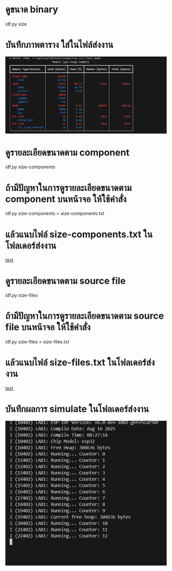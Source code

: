 # ดูขนาด binary
idf.py size

# บันทึกภาพตาราง ใส่ในไฟล์ส่งงาน
![alt text](image.png)
# ดูรายละเอียดขนาดตาม component
idf.py size-components

# ถ้ามีปัญหาในการดูรายละเอียดขนาดตาม component บนหน้าจอ ให้ใช้คำสั่ง
idf.py size-components > size-components.txt

# แล้วแนบไฟล์ size-components.txt ในโฟลเดอร์ส่งงาน
[text](size-components.txt)
# ดูรายละเอียดขนาดตาม source file
idf.py size-files

# ถ้ามีปัญหาในการดูรายละเอียดขนาดตาม source file บนหน้าจอ ให้ใช้คำสั่ง
idf.py size-files > size-files.txt

# แล้วแนบไฟล์ size-files.txt ในโฟลเดอร์ส่งงาน
[text](size-files.txt)

# บันทึกผลการ simulate ในโฟลเดอร์ส่งงาน
![alt text](image-2.png)